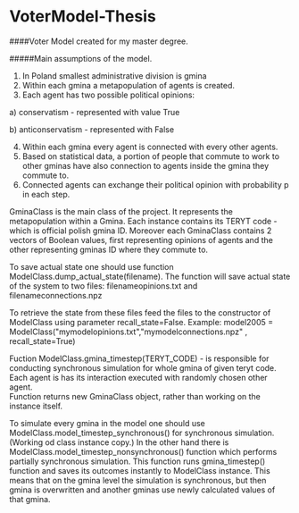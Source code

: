 # VoterModel-Thesis
####Voter Model created for my master degree.

#####Main assumptions of the model.
1. In Poland smallest administrative division is gmina
2. Within each gmina a metapopulation of agents is created.
3. Each agent has two possible political opinions:

a) conservatism - represented with value True

b) anticonservatism - represented with False

4. Within each gmina every agent is connected with every other agents.
5. Based on statistical data, a portion of people that commute to work to other gminas have also connection to agents inside the gmina they commute to.
6. Connected agents can exchange their political opinion with probability p in each step.


GminaClass is the main class of the project. It represents the metapopulation within a Gmina.
Each instance contains its TERYT code - which is official polish gmina ID.
Moreover each GminaClass contains 2 vectors of Boolean values, first representing opinions of agents and the other 
representing gminas ID where they commute to.


To save actual state one should use function ModelClass.dump_actual_state(filename).
The function will save actual state of the system to two files: filenameopinions.txt and filenameconnections.npz

To retrieve the state from these files feed the files to the constructor of ModelClass using parameter recall_state=False.
Example:
model2005 = ModelClass("mymodelopinions.txt","mymodelconnections.npz" , recall_state=True)





Fuction ModelClass.gmina_timestep(TERYT_CODE) - is responsible for conducting synchronous simulation for whole gmina of given teryt code.
Each agent is has its interaction executed with randomly chosen other agent.  
Function returns new GminaClass object, rather than working on the instance itself.

To simulate every gmina in the model one should use ModelClass.model_timestep_synchronous() for synchronous simulation. (Working od class instance copy.)
In the other hand there is ModelClass.model_timestep_nonsynchronous() function which performs partially synchronous simulation. 
This function runs gmina_timestep() function and saves its outcomes instantly to ModelClass instance. This means that on the gmina level the simulation is synchronous, but then gmina is overwritten and another gminas use newly calculated values of that gmina.